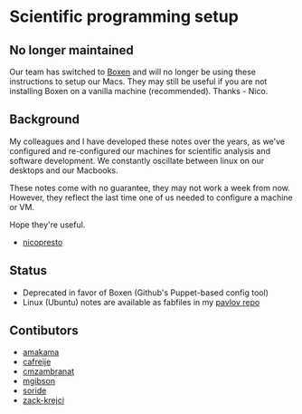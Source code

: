 # Scientific programming setup

## No longer maintained
Our team has switched to [Boxen](https://github.com/ecohealthalliance/our-boxen) and will no longer be using these instructions to setup our Macs. They may still be useful if you are not installing Boxen on a vanilla machine (recommended). Thanks - Nico. 

## Background
My colleagues and I have developed these notes over the years, as we've configured and re-configured our machines for scientific analysis and software development. We constantly oscillate between linux on our desktops and our Macbooks. 

These notes come with no guarantee, they may not work a week from now. However, they reflect the last time one of us needed to configure a machine or VM.

Hope they're useful.
- [nicopresto](https://github.com/nicopresto)

## Status
- Deprecated in favor of Boxen (Github's Puppet-based config tool)
- Linux (Ubuntu) notes are available as fabfiles in my [pavlov repo](https://github.com/nicopresto/pavlov)

## Contibutors
- [amakama](https://github.com/amakama)
- [cafreije](https://github.com/cafreije)
- [cmzambranat](https://github.com/cmzambranat)
- [mgibson](https://github.com/mgibson)
- [soride](https://github.com/soride)
- [zack-krejci](https://github.com/zack-krejci)
